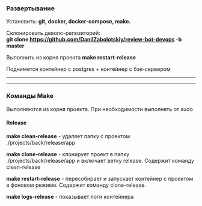 ### Развертывание
Установить: **git, docker, docker-compose, make.**

Склонировать девопс-репозиторий:  
**git clone https://github.com/DanilZabolotskiy/review-bot-devops -b master**

Выполнить из корня проекта **make restart-release**

Поднимется контейнер с postgres + контейнер с бэк-сервером

---
---

### Команды Make
Выполняются из корня проекта. При необходимости выполнять от sudo
#### Release
**make clean-release** - удаляет папку с проектом ./projects/back/release/app

**make clone-release** - клонирует проект в папку ./projects/back/release/app и включает ветку release. Содержит команду clean-release

**make restart-release** - пересобирает и запускает контейнер с проектом в фоновом режиме. Содержит команду сlone-release.

**make logs-release** - показывает логи контейнера
